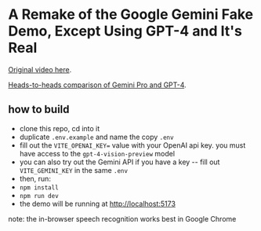 # A Remake of the Google Gemini Fake Demo, Except Using GPT-4 and It's Real

[Original video here](https://www.youtube.com/watch?v=__nL7Vc0OCg).

[Heads-to-heads comparison of Gemini Pro and GPT-4](https://www.youtube.com/watch?v=1RrkRA7wuoE).

## how to build

- clone this repo, cd into it
- duplicate `.env.example` and name the copy `.env`
- fill out the `VITE_OPENAI_KEY=` value with your OpenAI api key. you must have access to the `gpt-4-vision-preview` model
- you can also try out the Gemini API if you have a key -- fill out `VITE_GEMINI_KEY` in the same `.env`
- then, run:
- `npm install`
- `npm run dev`
- the demo will be running at [http://localhost:5173](http://localhost:5173)

note: the in-browser speech recognition works best in Google Chrome
